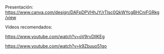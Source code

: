 Presentación: https://www.canva.com/design/DAFpDPVHhJY/rTlsc0QkWYcgBHCniFGRkg/view

Videos recomendados:

https://www.youtube.com/watch?v=oV9rvDllKEg

https://www.youtube.com/watch?v=k9Zbuuo51go

